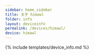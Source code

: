 ```yaml
---
sidebar: home_sidebar
title: 关于 himawl
folder: info
layout: deviceinfo
permalink: /devices/himawl/
device: himawl
---
```

{% include templates/device_info.md %}
